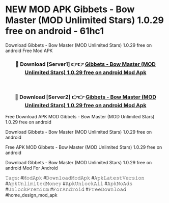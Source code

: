 # NEW MOD APK Gibbets - Bow Master (MOD Unlimited Stars) 1.0.29 free on android - 61hc1
Download Gibbets - Bow Master (MOD Unlimited Stars) 1.0.29 free on android Free Mod APK

<div align="center">
<h3>🔴 Download [Server1] 👉👉 <a href="https://apk-comot.site?title=Gibbets_-_Bow_Master_(MOD_Unlimited_Stars)_1.0.29_free_on_android">Gibbets - Bow Master (MOD Unlimited Stars) 1.0.29 free on android Mod Apk</a></h3><br>

<h3>🔴 Download [Server2] 👉👉 <a href="https://apk-comot.site?title=Gibbets_-_Bow_Master_(MOD_Unlimited_Stars)_1.0.29_free_on_android">Gibbets - Bow Master (MOD Unlimited Stars) 1.0.29 free on android Mod Apk</a></h3>
</div>


Free Download APK MOD Gibbets - Bow Master (MOD Unlimited Stars) 1.0.29 free on android

Download Gibbets - Bow Master (MOD Unlimited Stars) 1.0.29 free on android 

Free APK MOD Gibbets - Bow Master (MOD Unlimited Stars) 1.0.29 free on android 

Download Gibbets - Bow Master (MOD Unlimited Stars) 1.0.29 free on android Mod For Android

𝚃𝚊𝚐𝚜: #𝙼𝚘𝚍𝙰𝚙𝚔 #𝙳𝚘𝚠𝚗𝚕𝚘𝚊𝚍𝙼𝚘𝚍𝙰𝚙𝚔 #𝙰𝚙𝚔𝙻𝚊𝚝𝚎𝚜𝚝𝚅𝚎𝚛𝚜𝚒𝚘𝚗 #𝙰𝚙𝚔𝚄𝚗𝚕𝚒𝚖𝚒𝚝𝚎𝚍𝙼𝚘𝚗𝚎𝚢 #𝙰𝚙𝚔𝚄𝚗𝚕𝚘𝚌𝚔𝙰𝚕𝚕 #𝙰𝚙𝚔𝙽𝚘𝙰𝚍𝚜 #𝚄𝚗𝚕𝚘𝚌𝚔𝙿𝚛𝚎𝚖𝚒𝚞𝚖 #𝙵𝚘𝚛𝙰𝚗𝚍𝚛𝚘𝚒𝚍 #𝙵𝚛𝚎𝚎𝙳𝚘𝚠𝚗𝚕𝚘𝚊𝚍 #home_design_mod_apk